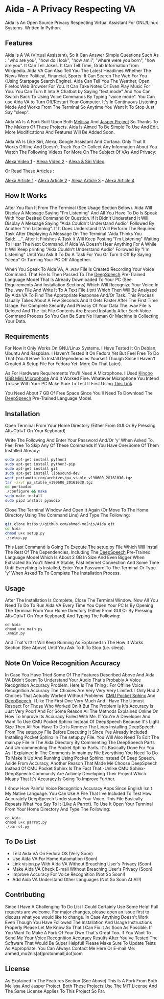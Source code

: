 # Aida - A Privacy Respecting VA

Aida Is An Open Source Privacy Respecting Virtual Assistant For GNU/Linux Systems. Written In Python.

## Features

Aida Is A VA (Virtual Assistant), So It Can Answer Simple Questions Such As : "who are you", "how do i look", "how am i", "where were you born", "how are you". It Can Tell Jokes. It Can Tell Time, Grab Information from Wikipedia. Aida VA Can Also Tell You The Latest Headlines Whether The News Were Political, Financial, Sports. It Can Search The Web For You (Using Startpage Search Engine). Aida Can Tell You The Weather, Open Firefox Web Browser For You. It Can Take Notes Or Even Play Music For You. You Can Turn It Into A Chatbot by Saying "text mode" And You Can Switch Back To Using Voice Commands By Typing "voice mode". You Can use Aida VA to Turn Off/Restart Your Computer. It's In Continuous Listening Mode And Works From The Terminal So Anytime You Want It To Stop Just Say "sleep".

Aida VA Is A Fork Built Upon Both [Melissa](https://github.com/Melissa-AI) And [Jasper Project](https://github.com/jasperproject) So Thanks To The Makers Of These Projects. Aida Is Aimed To Be Simple To Use And Edit. More Modifications And Features Will Be Added Soon.

Aida VA Is Like Siri, Alexa, Google Assistant And Cortana. Only That It Works Offline And Doesn't Track You Or Collect Any Information About You. Watch The Following Videos For More On The Subject Of VAs And Privacy:

[Alexa Video 1](https://www.youtube.com/watch?v=tBd7LTmWaqU) - 
[Alexa Video 2](https://www.youtube.com/watch?v=pnD6vFaWp2k) - 
[Alexa & Siri Video](https://www.youtube.com/watch?v=ZfxA4NpwVBw)

Or Read These Articles :

[Alexa Article 1](https://thenextweb.com/artificial-intelligence/2018/05/24/amazon-cant-explain-why-alexa-recorded-and-shared-a-private-conversation/) - 
[Alexa Article 2](https://www.nytimes.com/2018/05/25/business/amazon-alexa-conversation-shared-echo.html?smid=tw-nytimes&smtyp=cur) - 
[Alexa Article 3](https://boingboing.net/2018/08/12/alexa-bob-carol.html) - 
[Alexa Article 4](https://www.wired.com/story/hackers-turn-amazon-echo-into-spy-bug/)

## How It Works

After You Run It From The Terminal (See Usage Section Below). Aida Will Display A Message Saying "I'm Listening" And All You Have To Do Is Speak With Your Desired Command Or Question. If It Didn't Understand It Will Display A Message Saying "Aida Couldn't Understand Audio" Followed By Another "I'm Listening". If It Does Understand It Will Perform The Required Task After Displaying A Message On The Terminal "Aida Thinks You Said:.....". After It Finishes A Task It Will Keep Posting "I'm Listening" Waiting To Hear The Next Command. If Aida VA Doesn't Hear Anything For A While It Will Keep printing "Aida Couldn't Understand Audio" Followed By "I'm Listening" Until You Ask It To Do A Task For You Or Turn It Off By Saying "sleep" Or Turning Your PC Off Altogether.

When You Speak To Aida VA, A .wav File Is Created Recording Your Voice Command. That File Is Then Passed To The [DeepSpeech](https://github.com/mozilla/DeepSpeech/) Pre-Trained Language Model That Is Already Downloaded To Your PC (See Requirements And Installation Sections) Which Will Recognize Your Voice In The .wav File And Write It To A Text File (.txt) Which Then Will Be Analyzed By Aida VA To Find The Appropriate Response And/Or Task. This Process Usually Takes About A Few Seconds And It Gets Faster After The First Time Usage. For Complete Security And Privacy Of Your Data The .wav File Is Deleted And The .txt File Contents Are Erased Instantly After Each Voice Command Process So You Can Be Sure No Human Or Machine Is Collecting Your Data.

## Requirements

For Now It Only Works On GNU/Linux Systems. I Have Tested It On Debian, Ubuntu And Raspbian. I Haven't Tested It On Fedora Yet But Feel Free To Do That (You'll Have To Install Dependencies Yourself Though Since I Haven't Created A Setup File For Fedora Yet. More On That Later).

As For Hardware Requirements You'll Need A Microphone. I Used [Kinobo USB Mini Microphone](https://www.amazon.com/Kinobo-Microphone-Desktop-Recognition-Software/dp/B00IR8R7WQ) And It Worked Fine. Whatever Microphone You Intend To Use With Your PC Make Sure To Test It First Using [This Link](https://www.onlinemictest.com/).

You Need About 7 GB Of Free Space Since You'll Need To Download The [DeepSpeech](https://github.com/mozilla/DeepSpeech/) Pre-Trained Language Model.

## Installation

Open Terminal From Your Home Directory (Either From GUI Or By Pressing Alt+Ctrl+T On Your Keyboard)

Write The Following And Enter Your Password And/Or 'y' When Asked To. Feel Free To Skip Any Of These Commands If You Have One/Some Of Them Installed Already:

```bash
sudo apt-get install python3
sudo apt-get install python3-pip
sudo apt-get install git
sudo apt-get install libasound-dev
wget portaudio.com/archives/pa_stable_v190600_20161030.tgz
tar -zxvf pa_stable_v190600_20161030.tgz
cd portaudio
./configure && make
sudo make install
sudo pip3 install pyaudio
```

Close The Terminal Window And Open It Again (Or Move To The Home Directory Using The Command Line) And Type The Following:

```bash
git clone https://github.com/ahmed-mo2nis/Aida.git
cd Aida
chmod u+x setup.py
./setup.py
```
This Last Command Is Going To Execute The setup.py File Which Will Install The Rest Of The Dependencies, Including The [DeepSpeech](https://github.com/mozilla/DeepSpeech/) Pre-Trained Language Model Which Is About 2 GB In Size And Even Bigger When Extracted So You'll Need A Stable, Fast Internet Connection And Some Time Until Everything Is Installed, Enter Your Password To The Terminal Or Type 'y' When Asked To To Complete The Installation Process.

## Usage

After The Installation Is Complete, Close The Terminal Window. Now All You Need To Do To Run Aida VA Every Time You Open Your PC Is By Opening The Terminal From Your Home Directory (Either From GUI Or By Pressing Alt+Ctrl+T On Your Keyboard)  And Typing The Following: 

```
cd Aida
chmod u+x main.py
./main.py
```
And That's It! It Will Keep Running As Explained In The How It Works Section (See Above) Until You Ask To It To Stop (i.e. sleep).

## Note On Voice Recognition Accuracy

In Case You Have Tried Some Of The Features Described Above And Aida VA Didn't Seem To Understand Your Audio That's Probably A Voice Recognition Accuracy Problem. Here Is The Thing : For Offline Voice Recognition Accuracy The Choices Are Very Very Very Limited. I Only Had 2 Choices That Actually Worked Without Problems: [CMU Pocket Sphinx](https://cmusphinx.github.io/wiki/download/) And [DeepSpeech](https://github.com/mozilla/DeepSpeech/). I Like The First One Very Much And I Have The Utmost Respect For Those Who Worked On It But The Problem Is It's Accuracy Is Just Very Poor! And For Some Reason All The Methods Explained Online On How To Improve Its Accuracy  Failed With Me. If You're A Developer And Want To Use CMU Pocket Sphinx Instead Of DeepSpeech Because It's Light Size Then All You Have To Do Is Remove The Lines Installing DeepSpeech From The setup.py File Before Executing It Since I've Already Included Installing Pocket Sphinx In The setup.py File. You Will Also Need To Edit The main.py File In The Aida Directory By Commenting The DeepSpeech Parts And Un-commenting The Pocket Sphinx Parts. It's Basically Done For You As I Explained In The Comments In main.py File Everything You Need To Do To Make It Up And Running Using Pocket Sphinx Instead Of Deep Speech. Aside From Accuracy, Another Reason That Made Me Choose DeepSpeech Instead Of CMU Pocket Sphinx Is The Fact That -Unlike CMU Sphinx- DeepSpeech Community Are Actively Developing Their Project Which Means That It's Accuracy Is Going To Improve Further.

I Know How Painful Voice Recognition Accuracy Apps Since English Isn't My Native Language. You Can Use A File That I've Included To Test How Accurately DeepSpeech Understands Your Voice. This File Basically Repeats What You Say To It (Like A Parrot). To Use It Open Your Terminal From Your Home Directory And Type The Following:

```
cd Aida
chmod u+x parrot.py
./parrot.py
```

## To Do List
- Test Aida VA On Fedora OS (Very Soon)
- Use Aida VA For Home Automation (Soon)
- Link vision.py With Aida VA Without Breaching User's Privacy (Soon)
- Make Aida VA Check E-mail Without Breaching User's Privacy (Soon)
- Improve Accuracy For Voice Recognition (Not So Soon!)
- Add Aida VA Understand Other Languages (Not So Soon At All!)

## Contributing
Since I Have A Challenging To Do List I Could Certainly Use Some Help! Pull requests are welcome. For major changes, please open an issue first to discuss what you would like to change. In Case Anything Doesn't Work Even Though You Have Followed The Installation And Usage Instructions Properly Please Let Me Know So That I Can Fix It As Soon As Possible. If You Want To Make A Fork Of Your Own That's Great Too. If You Want To Send Me Your Voice Recognition Accuracy Results After You've Tested The Software That Would Be Super Helpful! Please Make Sure To Update Tests As Appropriate. You Can Always Contact Me Here Or E-mail Me: ahmed_mo2nis[at]protonmail[dot]com

## License
As Explained In The Features Section (See Above) This Is A Fork From Both [Melissa](https://github.com/Melissa-AI) And [Jasper Project](https://github.com/jasperproject). Both These Projects Use The
[MIT](https://choosealicense.com/licenses/mit/) License And The Same License Applies To This Project So Far.
